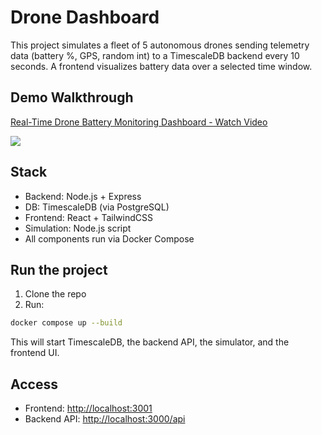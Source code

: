 # Drone Dashboard

This project simulates a fleet of 5 autonomous drones sending telemetry data (battery %, GPS, random int)
to a TimescaleDB backend every 10 seconds. A frontend visualizes battery data over a selected time window.

## Demo Walkthrough
<div>
    <a target="_blank" href="https://www.loom.com/share/6c2e1cf0e85548f8be56e1cafe23ccf9?t=39&sid=c5a6a74b-2d88-4877-84e0-c18985eb27bf">
      <p>Real-Time Drone Battery Monitoring Dashboard - Watch Video</p>
    </a>
    <a target="_blank" href="https://www.loom.com/share/6c2e1cf0e85548f8be56e1cafe23ccf9?t=39&sid=c5a6a74b-2d88-4877-84e0-c18985eb27bf">
      <img style="max-width:300px;" src="https://cdn.loom.com/sessions/thumbnails/6c2e1cf0e85548f8be56e1cafe23ccf9-37ac1716c86722a8-full-play.gif">
    </a>
</div>

## Stack
- Backend: Node.js + Express
- DB: TimescaleDB (via PostgreSQL)
- Frontend: React + TailwindCSS
- Simulation: Node.js script
- All components run via Docker Compose

## Run the project

1. Clone the repo
2. Run:

```bash
docker compose up --build
```

This will start TimescaleDB, the backend API, the simulator, and the frontend UI.

## Access
- Frontend: [http://localhost:3001](http://localhost:3001)
- Backend API: [http://localhost:3000/api](http://localhost:3000/api)
